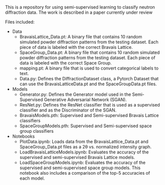 This is a repository for using semi-supervised learning to classify neutron diffraction data.  The work is described in a paper currently under review

Files included:
* Data
  * BravaisLattice_Data.pt: A binary file that contains 10 random simulated powder diffraction patterns from the testing dataset. Each piece of data is labeled with the correct Bravais Lattice.
  * SpaceGroup_Data.pt: A binary file that contains 10 random simulated powder diffraction patterns from the testing dataset. Each piece of data is labeled with the correct Space Group.
  * mapping.pt: A binary file that is used to convert categorical labels to text.
  * Data.py: Defines the DiffractionDataset class, a Pytorch Dataset that can use the BravaisLatticeData.pt and the SpaceGroupData.pt files.
* Models
  * Generator.py: Defines the Generator model used in the Semi-Supervised Generative Adversarial Network (SGAN).
  * ResNet.py: Defines the ResNet classifier that is used as a supervised classifier and as the Discriminator of the SGAN.
  * BravaisModels.pth: Supervised and Semi-supervised Bravais Lattice classifiers
  * SpaceGroupModels.pth: Supervised and Semi-supervised space group classifiers
* Notebooks
  * PlotData.ipynb: Loads data from the BravaisLattice_Data.pt and SpaceGroup_Data.pt files as a 2&theta; vs. normalized intensity graph.
  * LoadBravaisLatticeModels.ipynb: Evaluates the accuracy of the supervised and semi-supervised Bravais Lattice models.
  * LoadSpaceGroupModels.ipynb: Evaluates the accuracy of the supervised and semi-supervised space group models. This notebook also includes a comparison of the top-5 accuracies of each model.